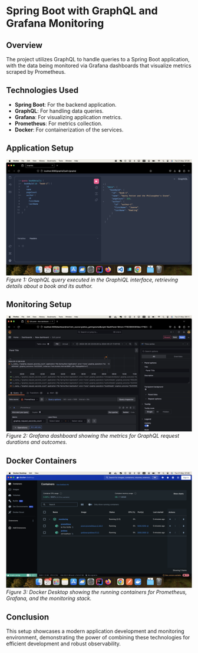 # Spring Boot with GraphQL and Grafana Monitoring

## Overview

The project utilizes GraphQL to handle queries to a Spring Boot application, with the data being monitored via Grafana dashboards that visualize metrics scraped by Prometheus.

## Technologies Used

- **Spring Boot**: For the backend application.
- **GraphQL**: For handling data queries.
- **Grafana**: For visualizing application metrics.
- **Prometheus**: For metrics collection.
- **Docker**: For containerization of the services.

## Application Setup

![GraphQL Query in Action](https://github.com/mbrnas/graphql-spring-demo/blob/main/assets/Screenshot%202024-05-21%20at%2007.26.42.png)
*Figure 1: GraphQL query executed in the GraphiQL interface, retrieving details about a book and its author.*

## Monitoring Setup

![Grafana Dashboard](https://github.com/mbrnas/graphql-spring-demo/blob/main/assets/Screenshot%202024-05-21%20at%2008.11.14.png)
*Figure 2: Grafana dashboard showing the metrics for GraphQL request durations and outcomes.*

## Docker Containers

![Docker Containers](https://github.com/mbrnas/graphql-spring-demo/blob/main/assets/Screenshot%202024-05-21%20at%2007.46.28.png)
*Figure 3: Docker Desktop showing the running containers for Prometheus, Grafana, and the monitoring stack.*

## Conclusion

This setup showcases a modern application development and monitoring environment, demonstrating the power of combining these technologies for efficient development and robust observability.

